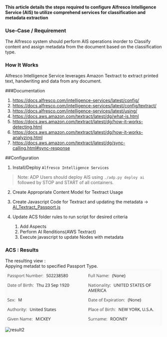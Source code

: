 #### This article details the steps required to configure Alfresco Intelligence Service (AIS) to utilize comprehend services for classification and metadata extraction 

### Use-Case / Requirement
The Alfresco system should perform AIS operations inorder to Classify content and assign metadata from the document based on the classification type.

### How It Works
Alfresco Intelligence Service leverages Amazon Textract to extract printed text, handwriting and data from any document.

###Documentation
1. https://docs.alfresco.com/intelligence-services/latest/config/
2. https://docs.alfresco.com/intelligence-services/latest/config/textract/
3. https://docs.alfresco.com/intelligence-services/latest/using/
4. https://docs.aws.amazon.com/textract/latest/dg/what-is.html
5. https://docs.aws.amazon.com/textract/latest/dg/how-it-works-detecting.html
6. https://docs.aws.amazon.com/textract/latest/dg/how-it-works-analyzing.html
7. https://docs.aws.amazon.com/textract/latest/dg/sync-calling.html#sync-response



##Configuration
1. Install/Deploy `Alfresco Intelligence Services`
> Note: ADP Users should deploy AIS using `./adp.py deploy ai` followed by STOP and START of all containers.

2. Create Appropriate Content Model for Textract Usage

3. Create Javascript Code for Textract and updating the metadata -> [AI_Textract_Passport.js](artifacts/aiTextract_Passport.js)

4. Update ACS folder rules to run script for desired criteria
	1. Add Aspects<br/>
	2. Perform AI Renditions(AWS Textract)<br/>
	3. Execute javascript to update Nodes with metadata<br/>

### ACS : Results
The resulting view :<br/>
Appying metadat to specified Passport Type.
![result](artifacts/SamplePassportMetadata.png)
![result2](artifacts/SamplePassport.png)